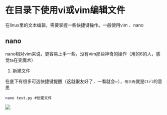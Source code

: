 # 在目录下使用vi或vim编辑文件

在linux里的文本编辑，需要掌握一些快捷键操作。一般使用vim 、nano

## nano
nano相对vim来说，更容易上手一些，没有vim那些神奇的操作（用的6的人，感觉ta在变魔术）

1. 新建文件

在底下有很多可选快捷键提醒（这就很友好了，一看就会~），`倒三角`就是`Ctrl`的意思
```shell
nano test.py #创建文件
```
![](https://inews.gtimg.com/newsapp_ls/0/14186353928/0.png)


